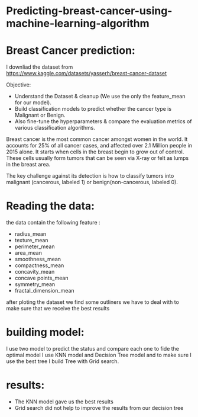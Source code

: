 # Predicting-breast-cancer-using-machine-learning-algorithm

# Breast Cancer prediction:
I downliad the dataset from https://www.kaggle.com/datasets/yasserh/breast-cancer-dataset

Objective:
- Understand the Dataset & cleanup (We use the only the feature_mean for our model).
- Build classification models to predict whether the cancer type is Malignant or Benign.
- Also fine-tune the hyperparameters & compare the evaluation metrics of various classification algorithms.


Breast cancer is the most common cancer amongst women in the world. It accounts for 25% of all cancer cases, and affected over 2.1 Million people in 2015 alone. It starts when cells in the breast begin to grow out of control. These cells usually form tumors that can be seen via X-ray or felt as lumps in the breast area.

The key challenge against its detection is how to classify tumors into malignant (cancerous, labeled 1) or benign(non-cancerous, labeled 0).

# Reading the data: 
the data contain the following feature :
- radius_mean
- texture_mean
- perimeter_mean
- area_mean
- smoothness_mean
- compactness_mean
- concavity_mean
- concave points_mean
- symmetry_mean
- fractal_dimension_mean

after ploting the dataset we find some outliners we have to deal with to make sure that we receive the best results

# building model:

I use two model to predict the status and compare each one to fide the optimal model I use KNN model and Decision Tree model and to make sure I use the best tree I build Tree with Grid search.

# results:
- The KNN model gave us the best results
- Grid search did not help to improve the results from our decision tree
